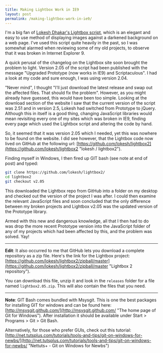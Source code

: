 ```yaml
---
title: Making Lightbox Work in IE9
layout: post
permalink: /making-lightbox-work-in-ie9/
---
```


I'm a big fan of [Lokesh Dhakar's Lightbox script](http://lokeshdhakar.com/projects/lightbox2/ "Lightbox is a simple, unobtrusive script used to overlay images on top of the current page."), which is an elegant and easy to use method of displaying images against a darkened background on a web page. I've used this script quite heavily in the past, so I was somewhat alarmed when reviewing some of my old projects, to observe that it was broken in Internet Explorer 9.

A quick perusal of the changelog on the Lightbox site soon brought the problem to light. Version 2.05 of the script had been published with the message "Upgraded Prototype (now works in IE9) and Scriptaculous". I had a look at my code and sure enough, I was using version 2.04.

"Never mind", I thought "I'll just download the latest release and swap out the affected files. That should fix the problem". However, as you might already have guessed, this would have been too simple. Looking at the download section of the website I saw that the current version of the script was 2.51 and in version 2.5, Lokesh had switched from Prototype to jQuery. Although this in itself is a good thing, changing JavaScript libraries would mean revisiting every one of my sites which was broken in IE9, finding every page which used the Lightbox script and altering the code by hand.

So, it seemed that it was version 2.05 which I needed, yet this was nowhere to be found on the website. I did see however, that the Lightbox code now lived on GitHub at the following url: [https://github.com/lokesh/lightbox2](https://github.com/lokesh/lightbox2 "lokesh / lightbox2").

Finding myself in Windows, I then fired up GIT bash (see note at end of post) and typed:

```sh
git clone https://github.com/lokesh/lightbox2/
cd lightbox2
git checkout v2.05
```

This downloaded the Lightbox repo from GitHub into a folder on my desktop and checked out the version of the project I was after. I could then examine the relevant JavaScript files and soon concluded that the only difference between my broken projects and Lightbox v2.05 was the updated version of the Prototype library.

Armed with this new and dangerous knowledge, all that I then had to do was drop the more recent Prototype version into the JavaScript folder of any of my projects which had been affected by this, and the problem was solved. Yay!

---

**Edit**: It also occurred to me that GitHub  lets you download a complete repository as a zip file. Here's the link for the Lightbox project: [https://github.com/lokesh/lightbox2/zipball/master](https://github.com/lokesh/lightbox2/zipball/master "Lightbox 2 repository").

You can download this file, unzip it and look in the `releases` folder for a file named `lightbox2.05.zip`. This will also contain the files that you need.

---

**Note**: GIT Bash comes bundled with Msysgit. This is one the best packages for installing GIT for windows and can be found here: [http://msysgit.github.com/](http://msysgit.github.com/ "The home page of Git for Windows"). After installation it should be available under Start > Programs > Git > Git Bash.

Alternatively, for those who prefer GUIs, check out this tutorial: [http://net.tutsplus.com/tutorials/tools-and-tips/git-on-windows-for-newbs/](http://net.tutsplus.com/tutorials/tools-and-tips/git-on-windows-for-newbs/ "Nettuts+ - Git on Windows for Newbs")
